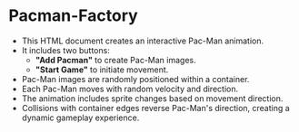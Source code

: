 # Pacman-Factory
- This HTML document creates an interactive Pac-Man animation.
- It includes two buttons: 
  - **"Add Pacman"** to create Pac-Man images.
  - **"Start Game"** to initiate movement.
- Pac-Man images are randomly positioned within a container.
- Each Pac-Man moves with random velocity and direction.
- The animation includes sprite changes based on movement direction.
- Collisions with container edges reverse Pac-Man's direction, creating a dynamic gameplay experience.

